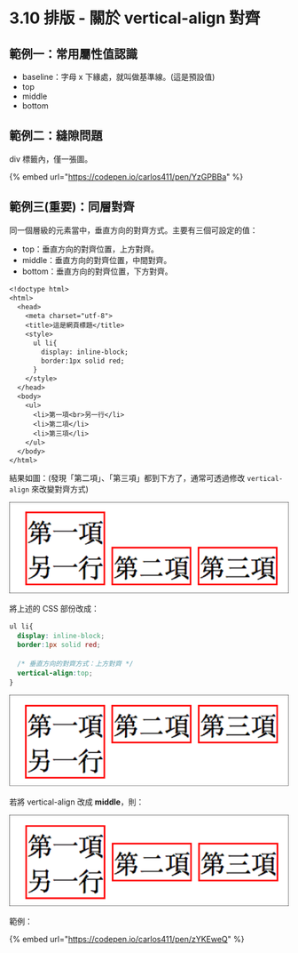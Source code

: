 # 3.10 排版 - 關於 vertical-align 對齊

## 範例一：常用屬性值認識

* baseline：字母 x 下緣處，就叫做基準線。(這是預設值)
* top
* middle
* bottom



## 範例二：縫隙問題

div 標籤內，僅一張圖。

{% embed url="https://codepen.io/carlos411/pen/YzGPBBa" %}

## 範例三(重要)：同層對齊

同一個層級的元素當中，垂直方向的對齊方式。主要有三個可設定的值：

* top：垂直方向的對齊位置，上方對齊。
* middle：垂直方向的對齊位置，中間對齊。
* bottom：垂直方向的對齊位置，下方對齊。

```markup
<!doctype html>
<html>
  <head>
    <meta charset="utf-8">
    <title>這是網頁標題</title>
    <style>
      ul li{
        display: inline-block;
        border:1px solid red;
      }
    </style>
  </head>
  <body>
    <ul>
      <li>第一項<br>另一行</li>
      <li>第二項</li>
      <li>第三項</li>
    </ul>
  </body>
</html>
```

結果如圖：(發現「第二項」、「第三項」都到下方了，通常可透過修改 `vertical-align` 來改變對齊方式)

![](../.gitbook/assets/chui-zhi-fang-xiang-dui-qi-default.png)

將上述的 CSS 部份改成：

```css
ul li{
  display: inline-block;
  border:1px solid red;

  /* 垂直方向的對齊方式：上方對齊 */
  vertical-align:top;
}
```

![](../.gitbook/assets/chui-zhi-dui-qi-fang-xiang-top.png)

若將 vertical-align 改成 **middle**，則：

![](../.gitbook/assets/chui-zhi-dui-qi-fang-xiang-middle.png)

範例：

{% embed url="https://codepen.io/carlos411/pen/zYKEweQ" %}
